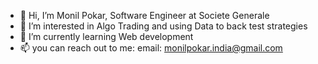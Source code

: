- 👋 Hi, I’m Monil Pokar, Software Engineer at Societe Generale
- 👀 I’m interested in Algo Trading and using Data to back test strategies 
- 🌱 I’m currently learning Web development
- 📫 you can reach out to me: email: monilpokar.india@gmail.com

<!---
monilpokar/monilpokar is a ✨ special ✨ repository because its `README.md` (this file) appears on your GitHub profile.
You can click the Preview link to take a look at your changes.
--->
